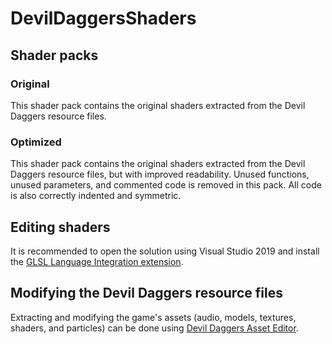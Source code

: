# DevilDaggersShaders

## Shader packs

### Original

This shader pack contains the original shaders extracted from the Devil Daggers resource files.

### Optimized

This shader pack contains the original shaders extracted from the Devil Daggers resource files, but with improved readability. Unused functions, unused parameters, and commented code is removed in this pack. All code is also correctly indented and symmetric.

## Editing shaders

It is recommended to open the solution using Visual Studio 2019 and install the [GLSL Language Integration extension](https://marketplace.visualstudio.com/items?itemName=DanielScherzer.GLSL).

## Modifying the Devil Daggers resource files

Extracting and modifying the game's assets (audio, models, textures, shaders, and particles) can be done using [Devil Daggers Asset Editor](https://devildaggers.info/Tools/DevilDaggersAssetEditor).
